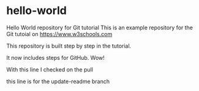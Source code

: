 # hello-world
Hello World repository for Git tutorial
This is an example repository for the Git tutoial on https://www.w3schools.com

This repository is built step by step in the tutorial.

It now includes steps for GitHub. Wow!

With this line I checked on the pull

this line is for the update-readme branch

